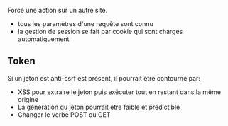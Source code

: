 Force une action sur un autre site.
* tous les paramètres d'une requête sont connu
* la gestion de session se fait par cookie qui sont chargés automatiquement

## Token
Si un jeton est anti-csrf est présent, il pourrait être contourné par:
* XSS pour extraire le jeton puis exécuter tout en restant dans la même origine
* La génération du jeton pourrait être faible et prédictible 
* Changer le verbe POST ou GET
